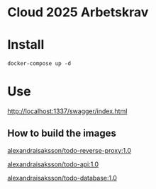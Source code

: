 # Cloud 2025 Arbetskrav

# Install

    docker-compose up -d

# Use

[http://localhost:1337/swagger/index.html](http://localhost:1337/swagger/index.html)

## How to build the images

[alexandraisaksson/todo-reverse-proxy:1.0](https://github.com/SandraTheSorceress/cloud-2025-arbetskrav/tree/main/proxy)

[alexandraisaksson/todo-api:1.0](https://github.com/SandraTheSorceress/cloud-2025-arbetskrav/tree/main/backend/TodoApi)

[alexandraisaksson/todo-database:1.0](https://github.com/SandraTheSorceress/cloud-2025-arbetskrav/tree/main/database)

